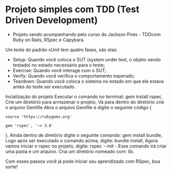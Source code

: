 # Projeto simples com TDD (Test Driven Development)
  - Projeto sendo acompanhando pelo curso do Jackson Pires - TDDcom Ruby on Rails, RSpec e Capybara.

Um teste do padrão xUnit tem quatro fases, são elas:
  - Setup: Quando você coloca o SUT (system under test, o objeto sendo testado) no estado necessário para o teste;
  - Exercise: Quando você interage com o SUT;
  - Verify: Quando você verifica o comportamento esperado;
  - Teardown: Quando você coloca o sistema no estado em que ele estava antes do teste ser executado.

Incialização do projeto
  Executar o comando no terminal: gem install rspec,
  Crie um diretório para armazenar o projeto,
  Vá para dentro do diretório crie o arquivo Gemfile
  Abra o arquivo Gemfile e digite o seguinte código {

    source 'https://rubygems.org'

    gem 'rspec', '~> 3.8'
    
  },
  Ainda dentro de diretório digite o seguinte comando: gem install bundle,
  Logo após ser executado o comando acima, digite: bundle install,
  Agora vamos iniciar o rspec no projeto, digite: rspec --init - Esse comando irá criar uma pasta e um arquivo.
  Cria um diretório nomeado com: lib.
  
  Com esses passos você já pode iniciar seu aprendizado com RSpec, boa sorte!
